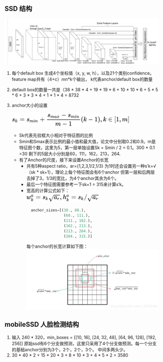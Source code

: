 ## SSD 结构
![img_16.png](../img/ssd_struct.png)

1. 每个default box 生成4个坐标值（x, y, w, h），以及21个类别confidence。feature map共有（4+c）*m*n*k个输出，
   k代表anchor/default box的数量
2. default box的数量一共是（38 * 38 * 4 + 19 * 19 * 6 + 10 * 10 * 6 + 5 * 5 * 6 + 3 * 3 * 4 + 1 * 1 * 4 = 8732
3. anchor大小的设置
   
    ![img_17.png](../img/ssd_anchor.png)
    + Sk代表先验框大小相对于特征图的比例
    + Smin和Smax表示比例的最小值和最大值，论文中分别取0.2和0.9。m是特征图个数，这里为5，第一层单独设置Sk = Smin / 2 = 0.1。300 * 0.1 =30
      剩下的5层大小分别是60，111，162，213，264.
    + 有了Anchor的尺度，接下来设置Anchor的长宽
        + 共有5种aspect ratio，ar={1,2,3,1/2,1/3} 为1时还会设置另一种s′k=√（sk * sk+1），理论上每个特征图会有6个anchor
          但第一层和后两层去掉了3，1/3的宽比，为4个anchor其余为6个。
        + 最后一个特征图需要参考一下sk+1 = 315来计算s′k。
        + 宽高的计算公式如下：<br>
            ![img_18.png](../img/ssd_anchor_hw.png)
          ```python
            anchor_sizes=[(30., 60.),
                           (60., 111.),
                           (111., 162.),
                           (162., 213.),
                           (213., 264.),
                           (264., 315.)]
          ```
          每个anchor的长宽计算如下图：
    ![img_19.png](../img/ssd_anchor_hw2.png)
          
## mobileSSD 人脸检测结构
1. 输入 240 * 320，min_boxes = [[10, 16], [24, 32, 48], [64, 96, 128], [192, 256]]  原始ssd有6个分支做预测，这里只采用了4个分支做预测。每一个分支的基础anchor分别为3个，2个，2个，3个。
    中间多两头少。
2. 30 * 40 * 2 + 15 * 20 * 3 + 8 * 10 * 3 + 4 * 5 * 2 = 3580
